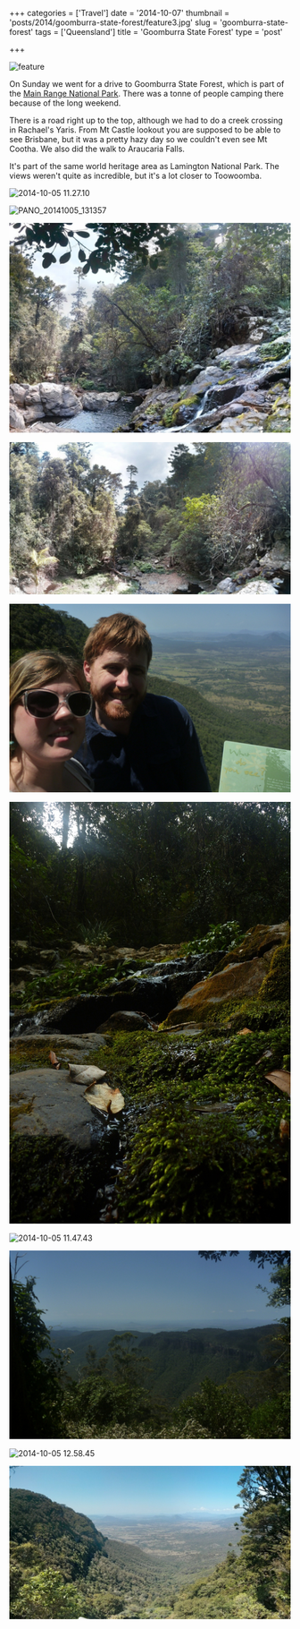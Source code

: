 +++
categories = ['Travel']
date = '2014-10-07'
thumbnail = 'posts/2014/goomburra-state-forest/feature3.jpg'
slug = 'goomburra-state-forest'
tags = ['Queensland']
title = 'Goomburra State Forest'
type = 'post'

+++

![feature](feature3.jpg)

On Sunday we went for a drive to Goomburra State Forest, which is part of the [Main Range National Park](www.nprsr.qld.gov.au/parks/main-range/about.html). There was a tonne of people camping there because of the long weekend.

There is a road right up to the top, although we had to do a creek crossing in Rachael's Yaris. From Mt Castle lookout you are supposed to be able to see Brisbane, but it was a pretty hazy day so we couldn't even see Mt Cootha. We also did the walk to Araucaria Falls.

It's part of the same world heritage area as Lamington National Park. The views weren't quite as incredible, but it's a lot closer to Toowoomba.

![2014-10-05 11.27.10](2014-10-05-11-27-10.jpg)

![PANO_20141005_131357](pano_20141005_131357.jpg)

![PANO_20141005_130637](pano_20141005_130637.jpg)

![PANO_20141005_131430](pano_20141005_131430.jpg)

![2014-10-05 11.28.04](2014-10-05-11-28-04.jpg)

![2014-10-05 13.11.25](2014-10-05-13-11-25.jpg)

![2014-10-05 11.47.43](2014-10-05-11-47-43.jpg)

![2014-10-05 11.57.51](2014-10-05-11-57-51.jpg)

![2014-10-05 12.58.45](2014-10-05-12-58-45.jpg)

![PANO_20141005_112954](pano_20141005_112954.jpg)
